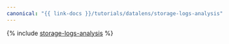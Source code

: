 ```yaml
---
canonical: "{{ link-docs }}/tutorials/datalens/storage-logs-analysis"
---
```


{% include [storage-logs-analysis](../../_tutorials/datalens/storage-logs-analysis.md) %}